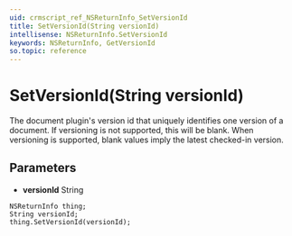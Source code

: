 ```yaml
---
uid: crmscript_ref_NSReturnInfo_SetVersionId
title: SetVersionId(String versionId)
intellisense: NSReturnInfo.SetVersionId
keywords: NSReturnInfo, GetVersionId
so.topic: reference
---
```


# SetVersionId(String versionId)

The document plugin's version id that uniquely identifies one version of a document. If versioning is not supported, this will be blank. When versioning is supported, blank values imply the latest checked-in version.

## Parameters

* **versionId** String

```crmscript
NSReturnInfo thing;
String versionId;
thing.SetVersionId(versionId);
```

